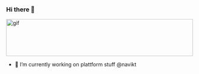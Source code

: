 ### Hi there 👋
<img src="https://media1.tenor.com/images/7f7f2882899755a705a2953b6fcfc263/tenor.gif?itemid=5662740" alt="gif" width="100%" height="100">

- 🔭 I’m currently working on plattform stuff @navikt



<!--
**sonhal/sonhal** is a ✨ _special_ ✨ repository because its `README.md` (this file) appears on your GitHub profile.



Here are some ideas to get you started:


